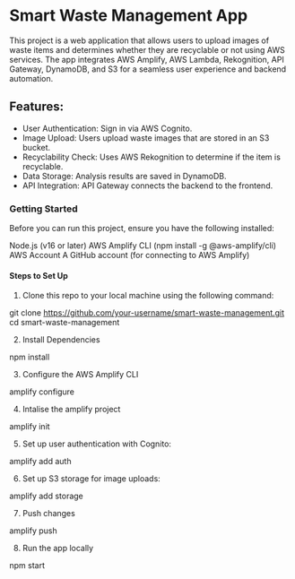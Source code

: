 # Smart Waste Management App

This project is a web application that allows users to upload images of waste items and determines whether they are recyclable or not using AWS services. The app integrates AWS Amplify, AWS Lambda, Rekognition, API Gateway, DynamoDB, and S3 for a seamless user experience and backend automation.

## Features:

- User Authentication:  Sign in via AWS Cognito.
- Image Upload: Users upload waste images that are stored in an S3 bucket.
- Recyclability Check: Uses AWS Rekognition to determine if the item is recyclable.
- Data Storage: Analysis results are saved in DynamoDB.
- API Integration: API Gateway connects the backend to the frontend.

### Getting Started

Before you can run this project, ensure you have the following installed:

Node.js (v16 or later)
AWS Amplify CLI (npm install -g @aws-amplify/cli)
AWS Account
A GitHub account (for connecting to AWS Amplify)

#### Steps to Set Up

1) Clone this repo to your local machine using the following command:

git clone https://github.com/your-username/smart-waste-management.git
cd smart-waste-management

2) Install Dependencies

npm install

3) Configure the AWS Amplify CLI

amplify configure

4) Intalise the amplify project

amplify init

5) Set up user authentication with Cognito:

amplify add auth

6) Set up S3 storage for image uploads:

amplify add storage

7) Push changes

amplify push

8) Run the app locally

npm start
   

